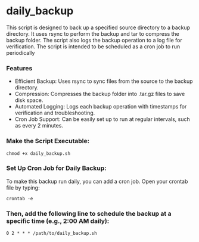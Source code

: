 # daily_backup
This script is designed to back up a specified source directory to a backup directory. It uses rsync to perform the backup and tar to compress the backup folder. The script also logs the backup operation to a log file for verification. The script is intended to be scheduled as a cron job to run periodically

### Features
- Efficient Backup: Uses rsync to sync files from the source to the backup directory.
- Compression: Compresses the backup folder into .tar.gz files to save disk space.
- Automated Logging: Logs each backup operation with timestamps for verification and troubleshooting.
- Cron Job Support: Can be easily set up to run at regular intervals, such as every 2 minutes.

### Make the Script Executable:
```
chmod +x daily_backup.sh
```

### Set Up Cron Job for Daily Backup:
To make this backup run daily, you can add a cron job. Open your crontab file by typing:
```
crontab -e
```

### Then, add the following line to schedule the backup at a specific time (e.g., 2:00 AM daily):
```
0 2 * * * /path/to/daily_backup.sh
```




